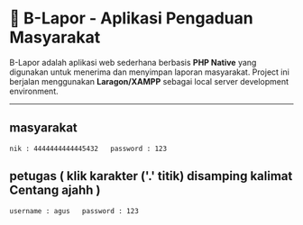 # 📢 B-Lapor - Aplikasi Pengaduan Masyarakat

B-Lapor adalah aplikasi web sederhana berbasis **PHP Native** yang digunakan untuk menerima dan menyimpan laporan masyarakat. Project ini berjalan menggunakan **Laragon/XAMPP** sebagai local server development environment.

---

## masyarakat
    nik : 4444444444445432   password : 123

## petugas ( klik karakter ('.' titik) disamping kalimat Centang ajahh )
    username : agus   password : 123


